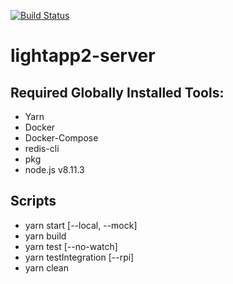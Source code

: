 [![Build Status](https://travis-ci.org/Rooknj/lightapp2-server.svg?branch=master)](https://travis-ci.org/Rooknj/lightapp2-server)

# lightapp2-server

## Required Globally Installed Tools:
- Yarn
- Docker
- Docker-Compose
- redis-cli
- pkg
- node.js v8.11.3

## Scripts
- yarn start [--local, --mock]
- yarn build
- yarn test [--no-watch]
- yarn testIntegration [--rpi]
- yarn clean
